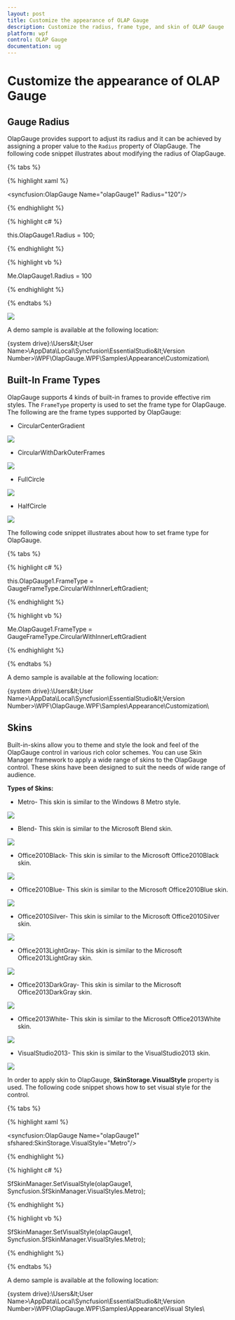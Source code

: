 ```yaml
---
layout: post
title: Customize the appearance of OLAP Gauge
description: Customize the radius, frame type, and skin of OLAP Gauge
platform: wpf
control: OLAP Gauge
documentation: ug
---
```


# Customize the appearance of OLAP Gauge

## Gauge Radius

OlapGauge provides support to adjust its radius and it can be achieved by assigning a proper value to the `Radius` property of OlapGauge. The following code snippet illustrates about modifying the radius of OlapGauge.

{% tabs %}

{% highlight xaml %}

<syncfusion:OlapGauge Name="olapGauge1" Radius="120"/>

{% endhighlight %}

{% highlight c# %}

this.OlapGauge1.Radius = 100;

{% endhighlight %}

{% highlight vb %}

Me.OlapGauge1.Radius = 100

{% endhighlight %}

{% endtabs %}

![](Appearance_images/Appearance_img1.png)

A demo sample is available at the following location:

{system drive}:\Users\&lt;User Name&gt;\AppData\Local\Syncfusion\EssentialStudio\&lt;Version Number&gt;\WPF\OlapGauge.WPF\Samples\Appearance\Customization\

## Built-In Frame Types

OlapGauge supports 4 kinds of built-in frames to provide effective rim styles. The `FrameType` property is used to set the frame type for OlapGauge. The following are the frame types supported by OlapGauge:

* CircularCenterGradient

![](Appearance_images/Appearance_img2.png)

* CircularWithDarkOuterFrames

![](Appearance_images/Appearance_img3.png)

* FullCircle

![](Appearance_images/Appearance_img4.png)

* HalfCircle

![](Appearance_images/Appearance_img5.png)

The following code snippet illustrates about how to set frame type for OlapGauge.

{% tabs %}

{% highlight c# %}

this.OlapGauge1.FrameType = GaugeFrameType.CircularWithInnerLeftGradient;

{% endhighlight %}

{% highlight vb %}

Me.OlapGauge1.FrameType = GaugeFrameType.CircularWithInnerLeftGradient

{% endhighlight %}

{% endtabs %}

A demo sample is available at the following location:

{system drive}:\Users\&lt;User Name&gt;\AppData\Local\Syncfusion\EssentialStudio\&lt;Version Number&gt;\WPF\OlapGauge.WPF\Samples\Appearance\Customization\

## Skins

Built-in-skins allow you to theme and style the look and feel of the OlapGauge control in various rich color schemes. You can use Skin Manager framework to apply a wide range of skins to the OlapGauge control. These skins have been designed to suit the needs of wide range of audience.

**Types of Skins:**

* Metro- This skin is similar to the Windows 8 Metro style.

![](Appearance_images/Appearance_img6.png)

* Blend- This skin is similar to the Microsoft Blend skin.

![](Appearance_images/Appearance_img7.png)

* Office2010Black- This skin is similar to the Microsoft Office2010Black skin.

![](Appearance_images/Appearance_img8.png)

* Office2010Blue- This skin is similar to the Microsoft Office2010Blue skin.

![](Appearance_images/Appearance_img9.png)

* Office2010Silver- This skin is similar to the Microsoft Office2010Silver skin.

![](Appearance_images/Appearance_img10.png)

* Office2013LightGray- This skin is similar to the Microsoft Office2013LightGray skin.

![](Appearance_images/Appearance_img11.png)

* Office2013DarkGray- This skin is similar to the Microsoft Office2013DarkGray skin.

![](Appearance_images/Appearance_img12.png)

* Office2013White- This skin is similar to the Microsoft Office2013White skin.

![](Appearance_images/Appearance_img13.png)

* VisualStudio2013- This skin is similar to the VisualStudio2013 skin.

![](Appearance_images/Appearance_img14.png)

In order to apply skin to OlapGauge, **SkinStorage.VisualStyle** property is used. The following code snippet shows how to set visual style for the control.

{% tabs %}

{% highlight xaml %}

<syncfusion:OlapGauge Name="olapGauge1" sfshared:SkinStorage.VisualStyle="Metro"/>

{% endhighlight %}

{% highlight c# %}

SfSkinManager.SetVisualStyle(olapGauge1, Syncfusion.SfSkinManager.VisualStyles.Metro);

{% endhighlight %}

{% highlight vb %}

SfSkinManager.SetVisualStyle(olapGauge1, Syncfusion.SfSkinManager.VisualStyles.Metro);

{% endhighlight %}

{% endtabs %}

A demo sample is available at the following location:

{system drive}:\Users\&lt;User Name&gt;\AppData\Local\Syncfusion\EssentialStudio\&lt;Version Number&gt;\WPF\OlapGauge.WPF\Samples\Appearance\Visual Styles\